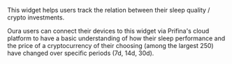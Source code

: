 This widget helps users track the relation between their sleep quality / crypto investments.

Oura users can connect their devices to this widget via Prifina's cloud platform to have a basic understanding of how their sleep performance and the price of a cryptocurrency of their choosing (among the largest 250) have changed over specific periods (7d, 14d, 30d).
